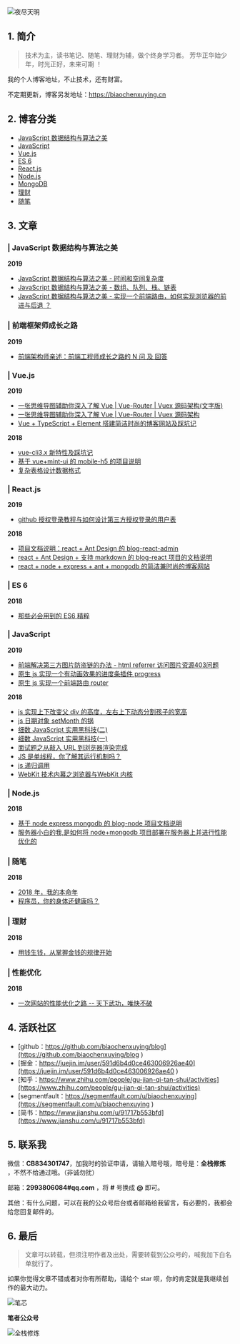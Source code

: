 ![夜尽天明](https://upload-images.jianshu.io/upload_images/12890819-b25ca70b76d5bc32.png?imageMogr2/auto-orient/strip%7CimageView2/2/w/1240)


## 1. 简介

> 技术为主，读书笔记、随笔、理财为辅，做个终身学习者。
> 芳华正华始少年，时光正好，未来可期 ！

我的个人博客地址，不止技术，还有财富。

不定期更新，博客另发地址：https://biaochenxuying.cn 



## 2. 博客分类

- [JavaScript 数据结构与算法之美](https://github.com/biaochenxuying/blog/projects/10)
- [JavaScript ](https://github.com/biaochenxuying/blog/projects/4)
- [Vue.js](https://github.com/biaochenxuying/blog/projects/3)
- [ES 6](https://github.com/biaochenxuying/blog/projects/2)
- [React.js](https://github.com/biaochenxuying/blog/projects/5)
- [Node.js](https://github.com/biaochenxuying/blog/projects/7)
- [MongoDB](https://github.com/biaochenxuying/blog/projects/5)
- [理财](https://github.com/biaochenxuying/blog/projects/9)
- [随笔](https://github.com/biaochenxuying/blog/projects/5)

## 3. 文章

### | JavaScript 数据结构与算法之美

**2019**

- [JavaScript 数据结构与算法之美 - 时间和空间复杂度](https://github.com/biaochenxuying/blog/issues/29)
- [JavaScript 数据结构与算法之美 - 数组、队列、栈、链表](https://github.com/biaochenxuying/blog/issues/34)
- [JavaScript 数据结构与算法之美 - 实现一个前端路由，如何实现浏览器的前进与后退 ？](https://github.com/biaochenxuying/blog/issues/30)

### | 前端框架师成长之路

**2019**

- [前端架构师亲述：前端工程师成长之路的 N 问 及 回答](https://github.com/biaochenxuying/blog/issues/33)



### | Vue.js

**2019**

- [一张思维导图辅助你深入了解 Vue | Vue-Router | Vuex 源码架构(文字版)](https://github.com/biaochenxuying/blog/issues/28)
- [一张思维导图辅助你深入了解 Vue | Vue-Router | Vuex 源码架构](https://github.com/biaochenxuying/blog/issues/27)
- [Vue + TypeScript + Element 搭建简洁时尚的博客网站及踩坑记](https://github.com/biaochenxuying/blog/issues/25)

**2018**

- [vue-cli3.x 新特性及踩坑记](https://github.com/biaochenxuying/blog/issues/2)
- [基于 vue+mint-ui 的 mobile-h5 的项目说明](https://github.com/biaochenxuying/blog/issues/4)
- [复杂表格设计数据格式](https://github.com/biaochenxuying/blog/issues/7)

### | React.js 

**2019**

- [github 授权登录教程与如何设计第三方授权登录的用户表](https://github.com/biaochenxuying/blog/issues/23)

**2018**

- [项目文档说明：react + Ant Design 的 blog-react-admin](https://github.com/biaochenxuying/blog/issues/16)
- [react + Ant Design + 支持 markdown 的 blog-react 项目的文档说明](https://github.com/biaochenxuying/blog/issues/15)
- [react + node + express + ant + mongodb 的简洁兼时尚的博客网站](https://github.com/biaochenxuying/blog/issues/14)



### | ES 6

**2018**

- [那些必会用到的 ES6 精粹](https://github.com/biaochenxuying/blog/issues/1)


### | JavaScript

**2019**

- [前端解决第三方图片防盗链的办法 - html referrer 访问图片资源403问题](https://github.com/biaochenxuying/blog/issues/31)
- [原生 js 实现一个有动画效果的进度条插件 progress](https://github.com/biaochenxuying/blog/issues/21)
- [原生 js 实现一个前端路由 router](https://github.com/biaochenxuying/blog/issues/22)

**2018**
  
- [js 实现上下改变父 div 的高度，左右上下动态分割孩子的宽高](https://github.com/biaochenxuying/blog/issues/20)
- [js 日期对象 setMonth 的锅](https://github.com/biaochenxuying/blog/issues/13)
- [细数 JavaScript 实用黑科技(二)](https://github.com/biaochenxuying/blog/issues/12)
- [细数 JavaScript 实用黑科技(一)](https://github.com/biaochenxuying/blog/issues/11)
- [面试题之从敲入 URL 到浏览器渲染完成](https://github.com/biaochenxuying/blog/issues/3)
- [JS 是单线程，你了解其运行机制吗？](https://github.com/biaochenxuying/blog/issues/8)
- [js 递归调用 ](https://github.com/biaochenxuying/blog/issues/9)
- [WebKit 技术内幕之浏览器与WebKit 内核](https://github.com/biaochenxuying/blog/issues/10)


### | Node.js 

**2018**

- [基于 node express mongodb 的 blog-node 项目文档说明](https://github.com/biaochenxuying/blog/issues/17)
- [服务器小白的我,是如何将 node+mongodb 项目部署在服务器上并进行性能优化的](https://github.com/biaochenxuying/blog/issues/18)


### | 随笔

**2018**

- [2018 年，我的本命年](https://github.com/biaochenxuying/blog/issues/19)
- [程序员，你的身体还健康吗？](https://github.com/biaochenxuying/blog/issues/6)


### | 理财

**2018**

- [用钱生钱，从掌握金钱的规律开始](https://github.com/biaochenxuying/blog/issues/26)

### | 性能优化

**2018**

- [一次网站的性能优化之路 -- 天下武功，唯快不破](https://github.com/biaochenxuying/blog/issues/24)

## 4. 活跃社区

- [github：https://github.com/biaochenxuying/blog](https://github.com/biaochenxuying/blog )
- [掘金：https://juejin.im/user/591d6b4d0ce463006926ae40](https://juejin.im/user/591d6b4d0ce463006926ae40 )
- [知乎：https://www.zhihu.com/people/gu-jian-qi-tan-shui/activities](https://www.zhihu.com/people/gu-jian-qi-tan-shui/activities)
- [segmentfault：https://segmentfault.com/u/biaochenxuying](https://segmentfault.com/u/biaochenxuying )
- [简书：https://www.jianshu.com/u/91717b553bfd](https://www.jianshu.com/u/91717b553bfd)
  

## 5. 联系我

微信：**CB834301747**，加我时的验证申请，请输入暗号哦，暗号是：**全栈修炼** ，不然不给通过哦。（非诚勿扰）

邮箱：**2993806084#qq.com** ，将 **#** 号换成 **@** 即可。

其他：有什么问题，可以在我的公众号后台或者邮箱给我留言，有必要的，我都会给您回复邮件的。


## 6. 最后

> 文章可以转载，但须注明作者及出处，需要转载到公众号的，喊我加下白名单就行了。

如果你觉得文章不错或者对你有所帮助，请给个 star 呗，你的肯定就是我继续创作的最大动力。

![笔芯](https://upload-images.jianshu.io/upload_images/12890819-126d4fc9993d21ce.gif?imageMogr2/auto-orient/strip)

**笔者公众号**

![全栈修炼](https://upload-images.jianshu.io/upload_images/12890819-548ff9a6a6547b8c.png?imageMogr2/auto-orient/strip%7CimageView2/2/w/1240)


